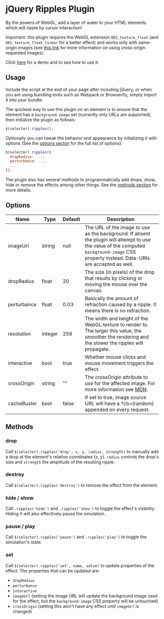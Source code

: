 jQuery Ripples Plugin
=====================

By the powers of WebGL, add a layer of water to your HTML elements which will ripple by cursor interaction!

Important: this plugin requires the WebGL extension `OES_texture_float` (and `OES_texture_float_linear` for a better effect) and works only with same-origin images (see [this link](https://developer.mozilla.org/en-US/docs/Web/HTTP/Access_control_CORS) for more information on using cross-origin requested images).

Click [here](http://sirxemic.github.io/jquery.ripples/) for a demo and to see how to use it.

Usage
-----

Include the script at the end of your page after including jQuery, or when you are using bundling tools such as Webpack or Browserify, simply import it into your bundle.

The quickest way to use this plugin on an element is to ensure that the element has a `background-image` set (currently only URLs are supported), then initialize the plugin as follows:

```js
$(selector).ripples();
```

Optionally you can tweak the behavior and appearance by initializing it with options (See the [options secton](#options) for the full list of options):

```js
$(selector).ripples({
  dropRadius: ...,
  perturbance: ...,
  ...
});
```

The plugin also has several methods to programmatically add drops, show, hide or remove the effects among other things. See the [methods section](#methods) for more details.

Options
-------
| Name | Type | Default | Description |
|------|------|---------|-------------|
| imageUrl | string | null | The URL of the image to use as the background. If absent the plugin will attempt to use the value of the computed `background-image` CSS property instead. Data-URIs are accepted as well. |
| dropRadius | float | 20 | The size (in pixels) of the drop that results by clicking or moving the mouse over the canvas. |
| perturbance | float | 0.03 | Basically the amount of refraction caused by a ripple. 0 means there is no refraction. |
| resolution | integer | 256 | The width and height of the WebGL texture to render to. The larger this value, the smoother the rendering and the slower the ripples will propagate. |
| interactive | bool | true | Whether mouse clicks and mouse movement triggers the effect. |
| crossOrigin | string | "" | The crossOrigin attribute to use for the affected image. For more information see [MDN](https://developer.mozilla.org/en-US/docs/Web/HTML/CORS_settings_attributes).
| cacheBuster | bool | false | If set to true, image source URL will have a ?cb={random} appended on every request. |


Methods
-------
### drop
Call `$(selector).ripples('drop', x, y, radius, strength)` to manually add a drop at the element's relative coordinates (x, y). `radius` controls the drop's size and `strength` the amplitude of the resulting ripple.

### destroy
Call `$(selector).ripples('destroy')` to remove the effect from the element.

### hide / show
Call `.ripples('hide')` and `.ripples('show')` to toggle the effect's visibility. Hiding it will also effectively pause the simulation.

### pause / play
Call `$(selector).ripples('pause')` and `.ripples('play')` to toggle the simulation's state.

### set
Call `$(selector).ripples('set', name, value)` to update properties of the effect. The properties that can be updated are:
- `dropRadius`
- `perturbance`
- `interactive`
- `imageUrl` (setting the image URL will update the background image used for the effect, but the `background-image` CSS property will be untouched)
- `crossOrigin` (setting this won't have any effect until `imageUrl` is changed)

